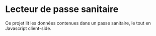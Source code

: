 # Lecteur de passe sanitaire

Ce projet lit les données contenues dans un passe sanitaire, le tout en Javascript client-side.


